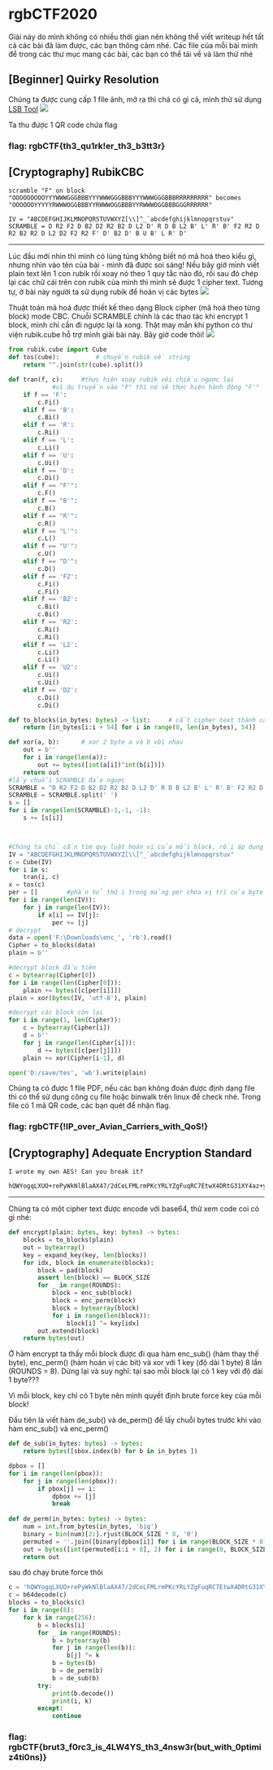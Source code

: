 # rgbCTF2020

Giải này do mình không có nhiều thời gian nên không thể viết writeup hết tất cả các bài đã làm được, các bạn thông cảm nhé. Các file của mỗi bài mình để trong các thư mục mang các bài, các bạn có thể tải về và làm thử nhé

## [Beginner] Quirky Resolution

Chúng ta được cung cấp 1 file ảnh, mở ra thì chả có gì cả, mình thử sử dụng [LSB Tool](https://desudesutalk.github.io/lsbtools/) 
<img src="Quirky Resolution/LSB.png">

Ta thu được 1 QR code chứa flag

### flag: rgbCTF{th3_qu1rk!er_th3_b3tt3r}

## [Cryptography] RubikCBC
```
scramble "F" on block "OOOOOOOOOYYYWWWGGGBBBYYYWWWGGGBBBYYYWWWGGGBBBRRRRRRRRR" becomes "OOOOOOYYYYYRWWWOGGBBBYYRWWWOGGBBBYYRWWWOGGBBBGGGRRRRRR"

IV = "ABCDEFGHIJKLMNOPQRSTUVWXYZ[\\]^_`abcdefghijklmnopqrstuv"
SCRAMBLE = D R2 F2 D B2 D2 R2 B2 D L2 D' R D B L2 B' L' R' B' F2 R2 D R2 B2 R2 D L2 D2 F2 R2 F' D' B2 D' B U B' L R' D'
```
---------------------------------------------------------------------------------------------

Lúc đầu mới nhìn thì mình có lúng túng không biết nó mã hoá theo kiểu gì, nhưng nhìn vào tên của bài - mình đã được soi sáng! 
Nếu bây giờ mình viết plain text lên 1 con rubik rồi xoay nó theo 1 quy tắc nào đó, rồi sau đó chép lại các chữ cái trên con rubik của mình thì mình sẽ được 1 cipher text. Tương tự, ở bài này người ta sử dụng rubik để hoán vị các bytes 
<img src="RubikCBC/Rubik.png">

Thuật toán mã hoá được thiết kế theo dạng Block cipher (mã hoá theo từng block) mode CBC. Chuỗi SCRAMBLE chính là các thao tác khi encrypt 1 block, mình chỉ cần đi ngược lại là xong.  Thật may mắn khi python có thư viện rubik.cube hỗ trợ mình giải bài này. Bây giờ code thôi!
<img src="RubikCBC/modeCBC.png">

```python
from rubik.cube import Cube
def tos(cube):			# chuyển rubik về string
    return "".join(str(cube).split())

def tran(f, c):		#thực hiện xoay rubik với chiều ngược lại
			#ví dụ truyền vào "F" thì nó sẽ thực hiện hành động "F'"
	if f == 'F':
		c.Fi()
	elif f == 'B':
		c.Bi()
	elif f == 'R':
		c.Ri()
	elif f == 'L':
		c.Li()
	elif f == 'U':
		c.Ui()
	elif f == 'D':
		c.Di()
	elif f == "F'":
		c.F()
	elif f == "B'":
		c.B()
	elif f == "R'":
		c.R()
	elif f == "L'":
		c.L()
	elif f == "U'":
		c.U()
	elif f == "D'":
		c.D()
	elif f == 'F2':
		c.Fi()
		c.Fi()
	elif f == 'B2':
		c.Bi()
		c.Bi()
	elif f == 'R2':
		c.Ri()
		c.Ri()
	elif f == 'L2':
		c.Li()
		c.Li()
	elif f == 'U2':
		c.Ui()
		c.Ui()
	elif f == 'D2':
		c.Di()
		c.Di()

def to_blocks(in_bytes: bytes) -> list:		# cắt cipher text thành các block 54 byte
	return [in_bytes[i:i + 54] for i in range(0, len(in_bytes), 54)]

def xor(a, b):		# xor 2 byte a và b với nhau
	out = b''
	for i in range(len(a)):
		out += bytes([int(a[i])^int(b[i])])
	return out
#lấy chuỗi SCRAMBLE đảo ngược
SCRAMBLE = "D R2 F2 D B2 D2 R2 B2 D L2 D' R D B L2 B' L' R' B' F2 R2 D R2 B2 R2 D L2 D2 F2 R2 F' D' B2 D' B U B' L R' D'"
SCRAMBLE = SCRAMBLE.split(' ')
s = []
for i in range(len(SCRAMBLE)-1,-1, -1):
	s += [s[i]]



#Chúng ta chỉ cần tìm quy luật hoán vị của mỗi block, rồi áp dụng nó nhiều lần
IV = "ABCDEFGHIJKLMNOPQRSTUVWXYZ[\\]^_`abcdefghijklmnopqrstuv"
c = Cube(IV)
for i in s:
	tran(i, c)
x = tos(c)
per = []		#phần tử thứ i trong mảng per chứa vị trí của byte thứ i của plain text trong cipher text (với mỗi block)
for i in range(len(IV)):
	for j in range(len(IV)):
		if x[i] == IV[j]:
			per += [j]
# decrypt			
data = open('F:\Downloads\enc_', 'rb').read()
Cipher = to_blocks(data)
plain = b''

#decrypt block đầu tiên
c = bytearray(Cipher[0])
for i in range(len(Cipher[0])):
	plain += bytes([c[per[i]]])
plain = xor(bytes(IV, 'utf-8'), plain)

#decrypt các block còn lại
for i in range(1, len(Cipher)):
	c = bytearray(Cipher[i])
	d = b''
	for j in range(len(Cipher[i])):
		d += bytes([c[per[j]]])
	plain += xor(Cipher[i-1], d)

open('D:/save/tes', 'wb').write(plain)
```

Chúng ta có được 1 file PDF, nếu các bạn không đoán được định dạng file thì có thể sử dụng công cụ file hoặc binwalk trên linux để check nhé.
Trong file có 1 mã QR code, các bạn quét để nhận flag.
### flag: rgbCTF{!IP_over_Avian_Carriers_with_QoS!}


## [Cryptography] Adequate Encryption Standard
```
I wrote my own AES! Can you break it?

hQWYogqLXUO+rePyWkNlBlaAX47/2dCeLFMLrmPKcYRLYZgFuqRC7EtwX4DRtG31XY4az+yOvJJ/pwWR0/J9gg==
```
-----------------------------------------------
Chúng ta có một cipher text được encode với base64, thử xem code coi có gì nhé:

```python
def encrypt(plain: bytes, key: bytes) -> bytes:
    blocks = to_blocks(plain)
    out = bytearray()
    key = expand_key(key, len(blocks))
    for idx, block in enumerate(blocks):
        block = pad(block)
        assert len(block) == BLOCK_SIZE
        for _ in range(ROUNDS):
            block = enc_sub(block)
            block = enc_perm(block)
            block = bytearray(block)
            for i in range(len(block)):
                block[i] ^= key[idx]
        out.extend(block)
    return bytes(out)
```
Ở hàm encrypt ta thấy mỗi block được đi qua hàm enc_sub() (hàm thay thế byte), enc_perm() (hàm hoán vị các bit) và xor với 1 key (độ dài 1 byte) 8 lần (ROUNDS = 8). 
Dừng lại và suy nghĩ: tại sao mỗi block lại có 1 key với độ dài 1 byte???

Vì mỗi block, key chỉ có 1 byte nên mình quyết định brute force key của mỗi block!

Đầu tiên là viết hàm de_sub() và de_perm() để lấy chuỗi bytes trước khi vào hàm  enc_sub() và enc_perm()
```python
def de_sub(in_bytes: bytes) -> bytes:
    return bytes([sbox.index(b) for b in in_bytes ])

dpbox = []
for i in range(len(pbox)):
	for j in range(len(pbox)):
		if pbox[j] == i:
			dpbox += [j]
			break
      
def de_perm(in_bytes: bytes) -> bytes:
    num = int.from_bytes(in_bytes, 'big')
    binary = bin(num)[2:].rjust(BLOCK_SIZE * 8, '0')
    permuted = ''.join([binary[dpbox[i]] for i in range(BLOCK_SIZE * 8)])    # doi vi tri cac bit
    out = bytes([int(permuted[i:i + 8], 2) for i in range(0, BLOCK_SIZE * 8, 8)])   # chuyen lai ve byte
    return out
```
sau đó chạy brute force thôi
```python
c = 'hQWYogqLXUO+rePyWkNlBlaAX47/2dCeLFMLrmPKcYRLYZgFuqRC7EtwX4DRtG31XY4az+yOvJJ/pwWR0/J9gg=='
c = b64decode(c)
blocks = to_blocks(c)
for i in range(8):
    for k in range(256):
        b = blocks[i]
        for _ in range(ROUNDS):
            b = bytearray(b)
            for j in range(len(b)):
                b[j] ^= k
            b = bytes(b)
            b = de_perm(b)
            b = de_sub(b)
        try:
            print(b.decode())
            print(i, k)
        except:
            continue

```
 ### flag: rgbCTF{brut3_f0rc3_is_4LW4YS_th3_4nsw3r(but_with_0ptimiz4ti0ns)}
